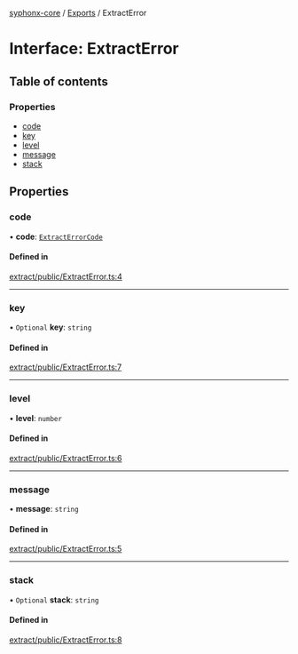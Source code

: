 [syphonx-core](../README.md) / [Exports](../modules.md) / ExtractError

# Interface: ExtractError

## Table of contents

### Properties

- [code](ExtractError.md#code)
- [key](ExtractError.md#key)
- [level](ExtractError.md#level)
- [message](ExtractError.md#message)
- [stack](ExtractError.md#stack)

## Properties

### code

• **code**: [`ExtractErrorCode`](../modules.md#extracterrorcode)

#### Defined in

[extract/public/ExtractError.ts:4](https://github.com/dtempx/syphonx-core/blob/e4f4a4f/extract/public/ExtractError.ts#L4)

___

### key

• `Optional` **key**: `string`

#### Defined in

[extract/public/ExtractError.ts:7](https://github.com/dtempx/syphonx-core/blob/e4f4a4f/extract/public/ExtractError.ts#L7)

___

### level

• **level**: `number`

#### Defined in

[extract/public/ExtractError.ts:6](https://github.com/dtempx/syphonx-core/blob/e4f4a4f/extract/public/ExtractError.ts#L6)

___

### message

• **message**: `string`

#### Defined in

[extract/public/ExtractError.ts:5](https://github.com/dtempx/syphonx-core/blob/e4f4a4f/extract/public/ExtractError.ts#L5)

___

### stack

• `Optional` **stack**: `string`

#### Defined in

[extract/public/ExtractError.ts:8](https://github.com/dtempx/syphonx-core/blob/e4f4a4f/extract/public/ExtractError.ts#L8)
